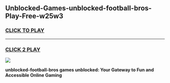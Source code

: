 
## Unblocked-Games-unblocked-football-bros-Play-Free-w25w3
<h3>
<a href="https://premium76.site?title=unblocked-football-bros&ref=12A">CLICK TO PLAY</a></h3>
<hr>

<h3>
<a href="https://premium76.site?title=unblocked-football-bros&ref=12A">CLICK 2 PLAY</a>
  
</h3>

<a href="https://premium76.site?title=unblocked-football-bros&ref=12A"><img src="https://clearcache.store/games.png"></a>


**unblocked-football-bros games unblocked: Your Gateway to Fun and Accessible Online Gaming**
